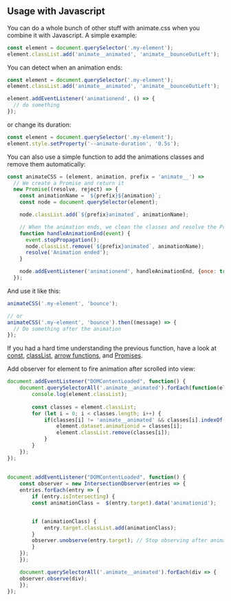 ## Usage with Javascript

You can do a whole bunch of other stuff with animate.css when you combine it with Javascript. A simple example:

```javascript
const element = document.querySelector('.my-element');
element.classList.add('animate__animated', 'animate__bounceOutLeft');
```

You can detect when an animation ends:

```javascript
const element = document.querySelector('.my-element');
element.classList.add('animate__animated', 'animate__bounceOutLeft');

element.addEventListener('animationend', () => {
  // do something
});
```

or change its duration:

```javascript
const element = document.querySelector('.my-element');
element.style.setProperty('--animate-duration', '0.5s');
```

You can also use a simple function to add the animations classes and remove them automatically:

```javascript
const animateCSS = (element, animation, prefix = 'animate__') =>
  // We create a Promise and return it
  new Promise((resolve, reject) => {
    const animationName = `${prefix}${animation}`;
    const node = document.querySelector(element);

    node.classList.add(`${prefix}animated`, animationName);

    // When the animation ends, we clean the classes and resolve the Promise
    function handleAnimationEnd(event) {
      event.stopPropagation();
      node.classList.remove(`${prefix}animated`, animationName);
      resolve('Animation ended');
    }

    node.addEventListener('animationend', handleAnimationEnd, {once: true});
  });
```

And use it like this:

```javascript
animateCSS('.my-element', 'bounce');

// or
animateCSS('.my-element', 'bounce').then((message) => {
  // Do something after the animation
});
```

If you had a hard time understanding the previous function, have a look at [const](https://developer.mozilla.org/en-US/docs/Web/JavaScript/Reference/Statements/const), [classList](https://developer.mozilla.org/en-US/docs/Web/API/Element/classList), [arrow functions](https://developer.mozilla.org/en-US/docs/Web/JavaScript/Reference/Functions/Arrow_functions), and [Promises](https://developer.mozilla.org/en-US/docs/Web/JavaScript/Reference/Global_Objects/Promise).


Add observer for element to fire animation after scrolled into view:

```javascript
document.addEventListener("DOMContentLoaded", function() {
    document.querySelectorAll('.animate__animated').forEach(function(element) {
        console.log(element.classList);
        
        const classes = element.classList;
        for (let i = 0; i < classes.length; i++) {
            if(classes[i] != 'animate__animated' && classes[i].indexOf('animate__') != -1){
                element.dataset.animationid = classes[i];
                element.classList.remove(classes[i]);
            }
        }            
    });
});
		
		
document.addEventListener("DOMContentLoaded", function() {
    const observer = new IntersectionObserver(entries => {
	entries.forEach(entry => {
	    if (entry.isIntersecting) {
		const animationClass =  $(entry.target).data('animationid'); 


		if (animationClass) {
		    entry.target.classList.add(animationClass);
		}
		observer.unobserve(entry.target); // Stop observing after animation is triggered
	    }
	});
    });

    document.querySelectorAll('.animate__animated').forEach(div => {
	observer.observe(div);
    });
});
```
